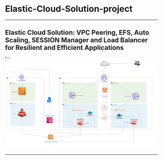 # Elastic-Cloud-Solution-project

----

## Elastic Cloud Solution: VPC Peering, EFS, Auto Scaling, SESSION Manager and Load Balancer for Resilient and Efficient Applications


![flowchart](flowchart.drawio.png)

----
